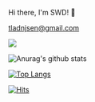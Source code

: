 Hi there, I'm SWD! 👋

tladnjsen@gmail.com

![](https://komarev.com/ghpvc/?username=pm1100tm&color=red)

![Anurag's github stats](https://github-readme-stats.vercel.app/api?username=pm1100tm&show_icons=true&theme=dracula)

<!--[![ReadMe Card](https://github-readme-stats.vercel.app/api/pin/?username=pm1100tm&repo=14-1st-Trendi-backend)](https://github.com/pm1100tm/14-1st-Trendi-backend)-->

[![Top Langs](https://github-readme-stats.vercel.app/api/top-langs/?username=pm1100tm&langs_count=8&layout=compact)](https://github.com/anuraghazra/github-readme-stats)

[![Hits](https://hits.seeyoufarm.com/api/count/incr/badge.svg?url=https%3A%2F%2Fgithub.com%2Fpm1100tm%2Fhit-counter&count_bg=%23AFC83D&title_bg=%23555555&icon=&icon_color=%23E7E7E7&title=hits&edge_flat=false)](https://hits.seeyoufarm.com)
